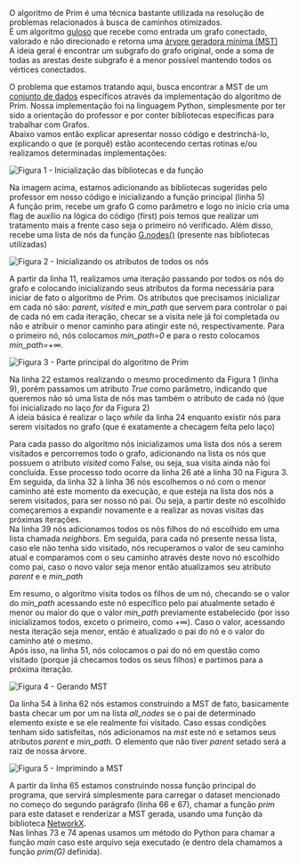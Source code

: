 O algoritmo de Prim é uma técnica bastante utilizada na resolução de problemas relacionados à busca de caminhos otimizados.  
É um algoritmo [guloso](https://pt.wikipedia.org/wiki/Algoritmo_guloso) que recebe como entrada um grafo conectado, valorado e não direcionado e retorna uma [árvore geradora mínima (MST)](https://pt.wikipedia.org/wiki/%C3%81rvore_geradora_m%C3%ADnima)  
A ideia geral é encontrar um subgrafo do grafo original, onde a soma de todas as arestas deste subgrafo é a menor possível mantendo todos os vértices conectados.  

O problema que estamos tratando aqui, busca encontrar a MST de um [conjunto de dados](https://github.com/andrecgro/Grafos-UFSCAR-2017-2/blob/master/MST/ha30.zip) específicos através da implementação do algoritmo de Prim. Nossa implementação foi na linguagem Python, simplesmente por ter sido a orientação do professor e por conter bibliotecas específicas para trabalhar com Grafos.  
Abaixo vamos então explicar apresentar nosso código e destrinchá-lo, explicando o que (e porquê) estão acontecendo certas rotinas e/ou realizamos determinadas implementações:

![Figura 1 - Inicialização das bibliotecas e da função](https://puu.sh/yH456/b4be7e2260.png)

Na imagem acima, estamos adicionando as bibliotecas sugeridas pelo professor em nosso código e inicializando a função principal (linha 5)  
A função prim, recebe um grafo G como parâmetro e logo no início cria uma flag de auxílio na lógica do código (first) pois temos que realizar um tratamento mais a frente caso seja o primeiro nó verificado. Além disso, recebe uma lista de nós da função [G.nodes()](https://networkx.github.io/documentation/networkx-1.10/reference/generated/networkx.Graph.nodes.html) (presente nas bibliotecas utilizadas)

![Figura 2 - Inicializando os atributos de todos os nós](https://puu.sh/yH4y1/e02bf7fa7e.png)

A partir da linha 11, realizamos uma iteração passando por todos os nós do grafo e colocando inicializando seus atributos da forma necessária para iniciar de fato o algoritmo de Prim.
Os atributos que precisamos inicializar em cada nó são: *parent*, *visited* e *min_path* que servem para controlar o pai de cada nó em cada iteração, checar se a visita nele já foi completada ou não e atribuir o menor caminho para atingir este nó, respectivamente.
Para o primeiro nó, nós colocamos *min_path=0* e para o resto colocamos *min_path=+&infin;*.

![Figura 3 - Parte principal do algoritmo de Prim](https://puu.sh/yH4Zq/a042bf8938.png)

Na linha 22 estamos realizando o mesmo procedimento da Figura 1 (linha 9), porém passamos um atributo *True* como parâmetro, indicando que queremos não só uma lista de nós mas também o atributo de cada nó (que foi inicializado no laço *for* da Figura 2)  
A ideia básica é realizar o laço *while* da linha 24 enquanto existir nós para serem visitados no grafo (que é exatamente a checagem feita pelo laço)  

Para cada passo do algoritmo nós inicializamos uma lista dos nós a serem visitados e percorremos todo o grafo, adicionando na lista os nós que possuem o atributo *visited* como False, ou seja, sua visita ainda não foi concluída. Esse processo todo ocorre da linha 26 até a linha 30 na Figura 3. Em seguida, da linha 32 à linha 36 nós escolhemos o nó com o menor caminho até este momento da execução, e que esteja na lista dos nós a serem visitados, para ser nosso nó pai. Ou seja, a partir deste nó escolhido começaremos a expandir novamente e a realizar as novas visitas das próximas iterações.  
Na linha 39 nós adicionamos todos os nós filhos do nó escolhido em uma lista chamada *neighbors*. Em seguida, para cada nó presente nessa lista, caso ele não tenha sido visitado, nós recuperamos o valor de seu caminho atual e comparamos com o seu caminho através deste novo nó escolhido como pai, caso o novo valor seja menor então atualizamos seu atributo *parent* e e *min_path*

Em resumo, o algoritmo visita todos os filhos de um nó, checando se o valor do *min_path* acessando este nó específico pelo pai atualmente setado é menor ou maior do que o valor *min_path* previamente estabelecido (por isso inicializamos todos, exceto o primeiro, como +&infin;). Caso o valor, acessando nesta iteração seja menor, então é atualizado o pai do nó e o valor do caminho até o mesmo.  
Após isso, na linha 51, nós colocamos o pai do nó em questão como visitado (porque já checamos todos os seus filhos) e partimos para a próxima iteração.

![Figura 4 - Gerando MST](https://puu.sh/yH5Ut/d8a0b76eca.png)

Da linha 54 à linha 62 nós estamos construindo a MST de fato, basicamente basta checar um por um na lista *all_nodes* se o pai de determinado elemento existe e se ele realmente foi visitado. Caso essas condições tenham sido satisfeitas, nós adicionamos na *mst* este nó e setamos seus atributos *parent* e *min_path*. O elemento que não tiver *parent* setado será a raiz de nossa árvore.

![Figura 5 - Imprimindo a MST](https://puu.sh/yH6bK/606f8e16e9.png)

A partir da linha 65 estamos construindo nossa função principal do programa, que servirá simplesmente para carregar o dataset mencionado no começo do segundo parágrafo (linha 66 e 67), chamar a função *prim* para este dataset e renderizar a MST gerada, usando uma função da biblioteca [NetworkX](https://networkx.github.io/documentation/stable/index.html).  
Nas linhas 73 e 74 apenas usamos um método do Python para chamar a função *main* caso este arquivo seja executado (e dentro dela chamamos a função *prim(G)*  definida).